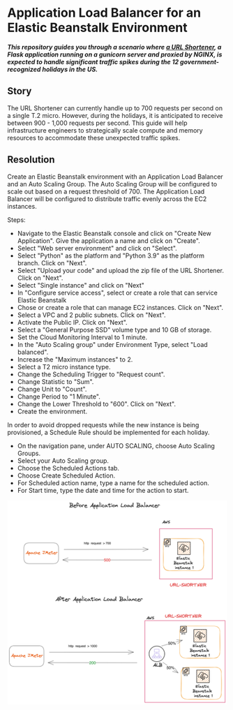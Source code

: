 # Application Load Balancer for an Elastic Beanstalk Environment

***This repository guides you through a scenario where [a URL Shortener](https://github.com/elmorenox/jenkins-flaskapp-on-ec2-in-vpc), a Flask application running on a gunicorn server and proxied by NGINX, is expected to handle significant traffic spikes during the 12 government-recognized holidays in the US.***

## Story

The URL Shortener can currently handle up to 700 requests per second on a single T.2 micro. However, during the holidays, it is anticipated to receive between 900 - 1,000 requests per second. This guide will help infrastructure engineers to strategically scale compute and memory resources to accommodate these unexpected traffic spikes.

## Resolution

Create an Elastic Beanstalk environment with an Application Load Balancer and an Auto Scaling Group. The Auto Scaling Group will be configured to scale out based on a request threshold of 700. The Application Load Balancer will be configured to distribute traffic evenly across the EC2 instances.

Steps:
- Navigate to the Elastic Beanstalk console and click on "Create New Application". Give the application a name and click on "Create".
- Select "Web server environment" and click on "Select".
- Select "Python" as the platform and "Python 3.9" as the platform branch. Click on "Next".
- Select "Upload your code" and upload the zip file of the URL Shortener. Click on "Next".
- Select "Single instance" and click on "Next"
- In "Configure service access", select or create a role that can service Elastic Beanstalk
- Chose or create a role that can manage EC2 instances. Click on "Next".
- Select a VPC and 2 public subnets. Click on "Next".
- Activate the Public IP. Click on "Next".
- Select a "General Purpose SSD" volume type and 10 GB of storage.
- Set the Cloud Monitoring Interval to 1 minute.
- In the "Auto Scaling group" under Environment Type, select "Load balanced".
- Increase the "Maximum instances" to 2.
- Select a T2 micro instance type.
- Change the Scheduling Trigger to "Request count".
- Change Statistic to "Sum".
- Change Unit to "Count".
- Change Period to "1 Minute".
- Change the Lower Threshold to "600". Click on "Next".
- Create the environment.

In order to avoid dropped requests while the new instance is being provisioned, a Schedule Rule should be implemented for each holiday.

- On the navigation pane, under AUTO SCALING, choose Auto Scaling Groups.
- Select your Auto Scaling group.
- Choose the Scheduled Actions tab.
- Choose Create Scheduled Action.
- For Scheduled action name, type a name for the scheduled action.
- For Start time, type the date and time for the action to start.

![alp](ebs-apl.png)